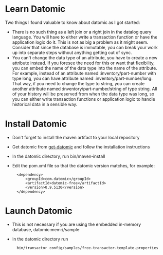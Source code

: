 Learn Datomic
===

Two things I found valuable to know about datomic as I got started:

* There is no such thing as a left join or a right join in the datalog query language.  You will have to either write a transaction function or have the application logic do it.  This is not as big a problem as it might seem.  Consider that since the database is immutable, you can break your work up into separate steps without anything getting out of sync.
* You can't change the data type of an attribute, you have to create a new attribute instead.  If you foresee the need for this or want that flexibility, you can embed the name of the data type into the name of the attribute.  For example, instead of an attribute named :inventory/part-number with type long, you can have attribute named :inventory/part-number/long.  That way, if you need to change the type to string, you can create another attribute named :inventory/part-number/string of type string.  All of your history will be preserved from when the data type was long, so you can either write transaction functions or application logic to handle historical data in a sensible way.

Install Datomic
===

* Don't forget to install the maven artifact to your local repository
* Get datomic from [get-datomic](http://www.datomic.com/get-datomic.html) and follow the installation instructions
* In the datomic directory, run bin/maven-install
* Edit the pom.xml file so that the datomic version matches, for example:

        <dependency>
            <groupId>com.datomic</groupId>
            <artifactId>datomic-free</artifactId>
            <version>0.9.5130</version>
        </dependency>

Launch Datomic
===

* This is not necessary if you are using the embedded in-memory database, datomic:mem://sample
* In the datomic directory run

        bin/transactor config/samples/free-transactor-template.properties
